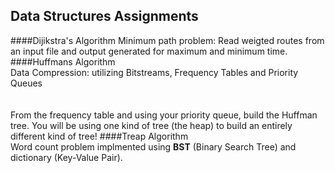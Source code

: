 ## Data Structures Assignments
####Dijikstra's Algorithm
Minimum path problem: Read weigted routes from an input file and output generated for maximum and minimum time.
####Huffmans Algorithm<br>
Data Compression: utilizing Bitstreams, Frequency Tables and Priority Queues<br><br><br>
From the frequency table and using your priority queue, build the Huffman tree. You will be using one kind of tree (the heap) to build an entirely different kind of tree! 
####Treap Algorithm<br>
Word count problem implmented using __BST__ (Binary Search Tree) and dictionary (Key-Value Pair). 
